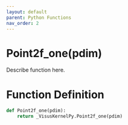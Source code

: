 ```yaml
---
layout: default
parent: Python Functions
nav_order: 2
---
```


# Point2f_one(pdim)

Describe function here.

# Function Definition

```python
def Point2f_one(pdim):
    return _VisusKernelPy.Point2f_one(pdim)
```